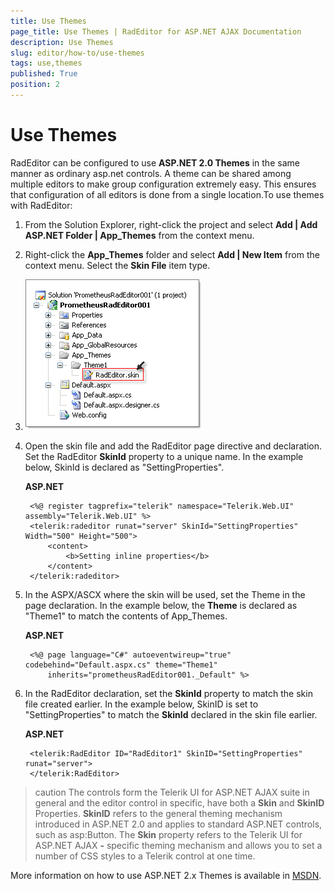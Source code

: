 ```yaml
---
title: Use Themes
page_title: Use Themes | RadEditor for ASP.NET AJAX Documentation
description: Use Themes
slug: editor/how-to/use-themes
tags: use,themes
published: True
position: 2
---
```


# Use Themes

RadEditor can be configured to use **ASP.NET 2.0 Themes** in the same manner as ordinary asp.net controls. A theme can be shared among multiple editors to make group configuration extremely easy. This ensures that configuration of all editors is done from a single location.To use themes with RadEditor:

1. From the Solution Explorer, right-click the project and select **Add | Add ASP.NET Folder | App_Themes** from the context menu.

1. Right-click the **App_Themes** folder and select **Add | New Item** from the context menu. Select the **Skin File** item type.

1. ![](images/editor-settingproperties001.png)

1. Open the skin file and add the RadEditor page directive and declaration. Set the RadEditor **SkinId** property to a unique name. In the example below, SkinId is declared as "SettingProperties".

	**ASP.NET**
	
		<%@ register tagprefix="telerik" namespace="Telerik.Web.UI" assembly="Telerik.Web.UI" %>
		<telerik:radeditor runat="server" SkinId="SettingProperties" Width="500" Height="500">
			<content>       
				<b>Setting inline properties</b> 
			</content>
		</telerik:radeditor>

1. In the ASPX/ASCX where the skin will be used, set the Theme in the page declaration. In the example below, the **Theme** is declared as "Theme1" to match the contents of App_Themes.

	**ASP.NET**
		
		<%@ page language="C#" autoeventwireup="true" codebehind="Default.aspx.cs" theme="Theme1"
			inherits="prometheusRadEditor001._Default" %>


1. In the RadEditor declaration, set the **SkinId** property to match the skin file created earlier. In the example below, SkinID is set to "SettingProperties" to match the **SkinId** declared in the skin file earlier.

	**ASP.NET**
	
		<telerik:RadEditor ID="RadEditor1" SkinID="SettingProperties" runat="server">
		</telerik:RadEditor>


>caution The controls form the Telerik UI for ASP.NET AJAX suite in general and the editor control in specific, have both a **Skin** and **SkinID** Properties. **SkinID** refers to the general theming mechanism introduced in ASP.NET 2.0 and applies to standard ASP.NET controls, such as asp:Button. The **Skin** property refers to the Telerik UI for ASP.NET AJAX **-** specific theming mechanism and allows you to set a number of CSS styles to a Telerik control at one time.

More information on how to use ASP.NET 2.x Themes is available in [MSDN](http://msdn2.microsoft.com/en-us/library/wcyt4fxb%28vs.80%29.aspx).
